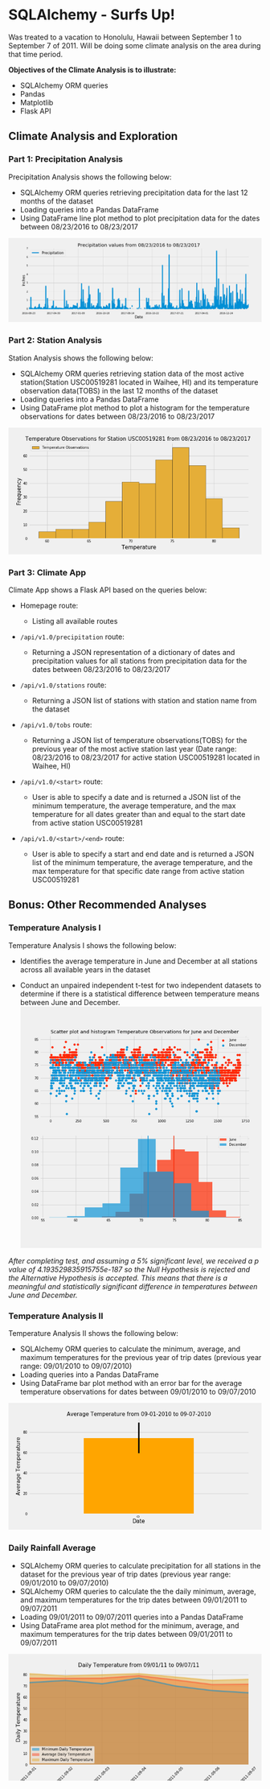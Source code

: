 # SQLAlchemy - Surfs Up!

Was treated to a vacation to Honolulu, Hawaii between September 1 to September 7 of 2011. Will be doing some climate analysis on the area during that time period.

**Objectives of the Climate Analysis is to illustrate:**
- SQLAlchemy ORM queries
- Pandas
- Matplotlib
- Flask API

## Climate Analysis and Exploration

### Part 1: Precipitation Analysis
Precipitation Analysis shows the following below:
- SQLAlchemy ORM queries retrieving precipitation data for the last 12 months of the dataset
- Loading queries into a Pandas DataFrame
- Using DataFrame line plot method to plot precipitation data for the dates between 08/23/2016 to 08/23/2017

![](https://github.com/diannejardinez/sql-alchemy-challenge/blob/master/Output_data/Precipitation_Analysis.png)

### Part 2: Station Analysis
Station Analysis shows the following below:
- SQLAlchemy ORM queries retrieving station data of the most active station(Station USC00519281 located in Waihee, HI) and its temperature observation data(TOBS) in the last 12 months of the dataset
- Loading queries into a Pandas DataFrame
- Using DataFrame plot method to plot a histogram for the temperature observations for dates between 08/23/2016 to 08/23/2017 

![](https://github.com/diannejardinez/sql-alchemy-challenge/blob/master/Output_data/Station_Analysis_USC00519281.png)


### Part 3: Climate App
Climate App shows a Flask API based on the queries below:
- Homepage route:
	- Listing all available routes

- `/api/v1.0/precipitation` route:
	- Returning a JSON representation of a dictionary of dates and precipitation values for all stations from precipitation data for the dates between 08/23/2016 to 08/23/2017

- `/api/v1.0/stations` route:
	- Returning a JSON list of stations with station and station name from the dataset

- `/api/v1.0/tobs` route:
	- Returning a JSON list of temperature observations(TOBS) for the previous year of the most active station last year
	(Date range: 08/23/2016 to 08/23/2017 for active station USC00519281 located in Waihee, HI)
	
- `/api/v1.0/<start>` route:
	- User is able to specify a date and is returned a JSON list of the minimum temperature, the average temperature, and the max temperature for all dates greater than and equal to the start date from active station USC00519281

- `/api/v1.0/<start>/<end>` route:
	- User is able to specify a start and end date and is returned a JSON list of the minimum temperature, the average temperature, and the max temperature for that specific date range from active station USC00519281


## Bonus: Other Recommended Analyses

### Temperature Analysis I
Temperature Analysis I shows the following below:
- Identifies the average temperature in June and December at all stations across all available years in the dataset

- Conduct an unpaired independent t-test for two independent datasets to determine if there is a statistical difference between temperature means between June and December. 
![](https://github.com/diannejardinez/sql-alchemy-challenge/blob/master/Output_data/Bonus_TempAnI_tobs_JunDec_sctrplt.png)


*After completing test, and assuming a 5% significant level, we received a p value of 4.193529835915755e-187 so the Null Hypothesis is rejected and the Alternative Hypothesis is accepted. This means that there is a meaningful and statistically significant difference in temperatures between June and December.*



### Temperature Analysis II
Temperature Analysis II shows the following below:
- SQLAlchemy ORM queries to calculate the minimum, average, and maximum temperatures for the previous year of trip dates (previous year range: 09/01/2010 to 09/07/2010)
- Loading queries into a Pandas DataFrame
- Using DataFrame bar plot method with an error bar for the average temperature observations for dates between 09/01/2010 to 09/07/2010

![](https://github.com/diannejardinez/sql-alchemy-challenge/blob/master/Output_data/Bonus_TempAnII_avetemp.png)


### Daily Rainfall Average
- SQLAlchemy ORM queries to calculate precipitation for all stations in the dataset for the previous year of trip dates (previous year range: 09/01/2010 to 09/07/2010)
- SQLAlchemy ORM queries to calculate the the daily minimum, average, and maximum temperatures for the trip dates between 09/01/2011 to 09/07/2011
- Loading 09/01/2011 to 09/07/2011 queries into a Pandas DataFrame
- Using DataFrame area plot method for the minimum, average, and maximum temperatures for the trip dates between 09/01/2011 to 09/07/2011

![](https://github.com/diannejardinez/sql-alchemy-challenge/blob/master/Output_data/Bonus_RainfallAve_dailytemp_areaplt.png)




	
